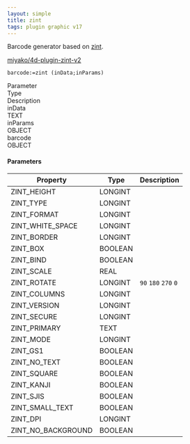 ```yaml
---
layout: simple
title: zint
tags: plugin graphic v17
---
```


Barcode generator based on [zint](https://zint.github.io/).

<!--more-->

[miyako/4d-plugin-zint-v2](https://github.com/miyako/4d-plugin-zint-v2/)

```
barcode:=zint (inData;inParams)
```

<div class="grid">
  <div class="syntax-th cell cell--2">Parameter</div>
  <div class="syntax-th cell cell--2">Type</div>
  <div class="syntax-th cell cell--8">Description</div>
  <div class="syntax-td cell cell--2">inData</div>
  <div class="syntax-td cell cell--2">TEXT</div>
  <div class="syntax-td cell cell--8"></div>
  <div class="syntax-td cell cell--2">inParams</div>
  <div class="syntax-td cell cell--2">OBJECT</div>
  <div class="syntax-td cell cell--8"></div>   
  <div class="syntax-td cell cell--2">barcode</div>
  <div class="syntax-td cell cell--2">OBJECT</div>
  <div class="syntax-td cell cell--8"></div>    
</div> 

#### Parameters

Property|Type|Description
------------|------|----
ZINT_HEIGHT|LONGINT|
ZINT_TYPE|LONGINT|
ZINT_FORMAT|LONGINT|
ZINT_WHITE_SPACE|LONGINT|
ZINT_BORDER|LONGINT|
ZINT_BOX|BOOLEAN|
ZINT_BIND|BOOLEAN|
ZINT_SCALE|REAL|
ZINT_ROTATE|LONGINT|``90`` ``180`` ``270`` ``0``
ZINT_COLUMNS|LONGINT|
ZINT_VERSION|LONGINT|
ZINT_SECURE|LONGINT|
ZINT_PRIMARY|TEXT|
ZINT_MODE|LONGINT|
ZINT_GS1|BOOLEAN|
ZINT_NO_TEXT|BOOLEAN|
ZINT_SQUARE|BOOLEAN|
ZINT_KANJI|BOOLEAN|
ZINT_SJIS|BOOLEAN|
ZINT_SMALL_TEXT|BOOLEAN|
ZINT_DPI|LONGINT|
ZINT_NO_BACKGROUND|BOOLEAN|
